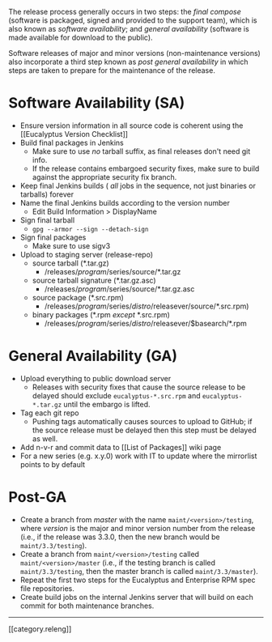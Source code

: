 The release process generally occurs in two steps:  the _final compose_ (software is packaged, signed and provided to the support team), which is also known as _software availability_; and _general availability_ (software is made available for download to the public).

Software releases of major and minor versions (non-maintenance versions) also incorporate a third step known as _post general availability_ in which steps are taken to prepare for the maintenance of the release.

# Software Availability (SA)

* Ensure version information in all source code is coherent using the [[Eucalyptus Version Checklist]]
* Build final packages in Jenkins
  * Make sure to use _no_ tarball suffix, as final releases don't need git info.
  * If the release contains embargoed security fixes, make sure to build against the appropriate security fix branch.
* Keep final Jenkins builds ( _all_ jobs in the sequence, not just binaries or tarballs) forever
* Name the final Jenkins builds according to the version number
  * Edit Build Information > DisplayName
* Sign final tarball
  * `gpg --armor --sign --detach-sign`
* Sign final packages
  * Make sure to use sigv3
* Upload to staging server (release-repo)
  * source tarball (*.tar.gz)
     * /releases/$program/$series/source/*.tar.gz
  * source tarball signature (*.tar.gz.asc)
     * /releases/$program/$series/source/*.tar.gz.asc
  * source package (*.src.rpm)
     * /releases/$program/$series/$distro/$releasever/source/*.src.rpm)
  * binary packages (*.rpm _except_ *.src.rpm)
     * /releases/$program/$series/$distro/$releasever/$basearch/*.rpm

# General Availability (GA)

* Upload everything to public download server
  * Releases with security fixes that cause the source release to be delayed should exclude `eucalyptus-*.src.rpm` and `eucalyptus-*.tar.gz` until the embargo is lifted.
* Tag each git repo
  * Pushing tags automatically causes sources to upload to GitHub; if the source release must be delayed then this step must be delayed as well.
* Add n-v-r and commit data to [[List of Packages]] wiki page
* For a new series (e.g. x.y.0) work with IT to update where the mirrorlist points to by default

# Post-GA

* Create a branch from _master_ with the name `maint/<version>/testing`, where _version_ is the major and minor version number from the release (i.e., if the release was 3.3.0, then the new branch would be `maint/3.3/testing`).
* Create a branch from `maint/<version>/testing` called `maint/<version>/master` (i.e., if the testing branch is called `maint/3.3/testing`, then the master branch is called `maint/3.3/master`).
* Repeat the first two steps for the Eucalyptus and Enterprise RPM spec file repositories.
* Create build jobs on the internal Jenkins server that will build on each commit for both maintenance branches.

*****

[[category.releng]]